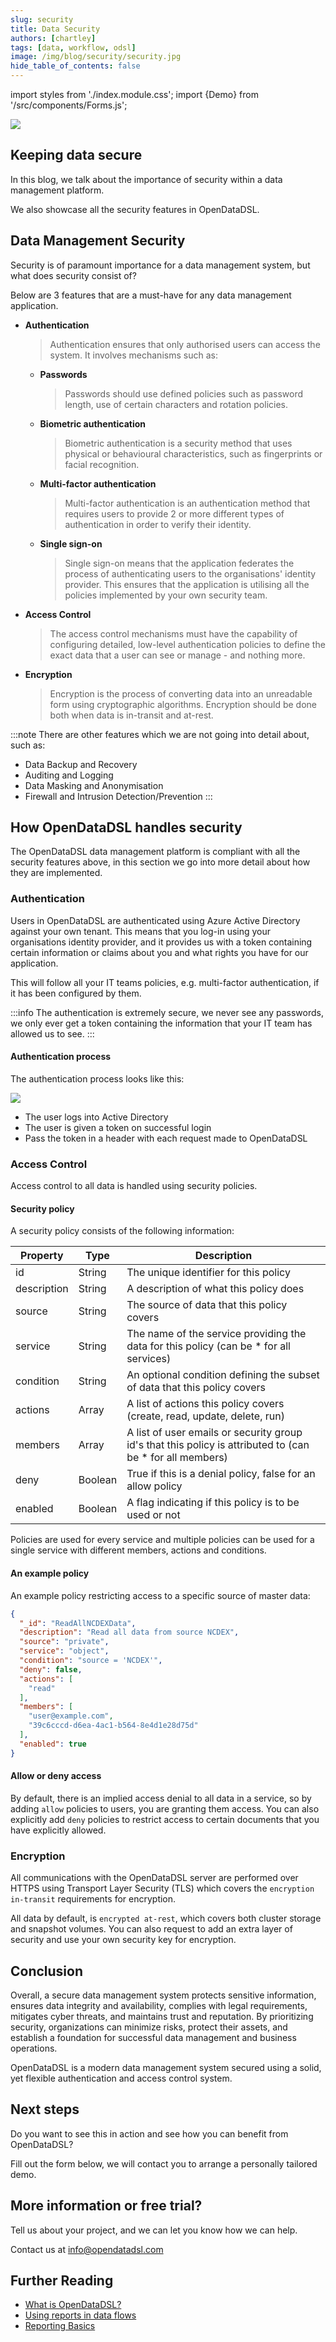```yaml
---
slug: security
title: Data Security
authors: [chartley]
tags: [data, workflow, odsl]
image: /img/blog/security/security.jpg
hide_table_of_contents: false
---
```

import styles from './index.module.css';
import {Demo} from '/src/components/Forms.js';

<div className="row">
  <div className="col-md">
    <img src="/img/blog/security/security.jpg"/>
  </div>
  <div className="col-md">
  <h2>Keeping data secure</h2>  
    <p>In this blog, we talk about the importance of security within a data management platform.</p>
    <p>We also showcase all the security features in OpenDataDSL.</p>
  </div>
</div>

<!--truncate-->

## Data Management Security
Security is of paramount importance for a data management system, but what does security consist of?

Below are 3 features that are a must-have for any data management application.

* **Authentication**
  > Authentication ensures that only authorised users can access the system.
  > It involves mechanisms such as:

  * **Passwords**
    > Passwords should use defined policies such as password length, use of certain characters and rotation policies.
  * **Biometric authentication**
    > Biometric authentication is a security method that uses physical or behavioural characteristics, such as fingerprints or facial recognition.
  * **Multi-factor authentication**
    > Multi-factor authentication is an authentication method that requires users to provide 2 or more different types of authentication in order to verify their identity.
  * **Single sign-on** 
    > Single sign-on means that the application federates the process of authenticating users to the organisations' identity provider.
    > This ensures that the application is utilising all the policies implemented by your own security team.
* **Access Control**
  > The access control mechanisms must have the capability of configuring detailed, low-level authentication policies to define the exact data that a user can see or manage - and nothing more.
* **Encryption**
  > Encryption is the process of converting data into an unreadable form using cryptographic algorithms.
  > Encryption should be done both when data is in-transit and at-rest.

:::note
There are other features which we are not going into detail about, such as:
* Data Backup and Recovery
* Auditing and Logging
* Data Masking and Anonymisation
* Firewall and Intrusion Detection/Prevention
:::

## How OpenDataDSL handles security
The OpenDataDSL data management platform is compliant with all the security features above, in this section we go into more detail about how they are implemented.

### Authentication
Users in OpenDataDSL are authenticated using Azure Active Directory against your own tenant.
This means that you log-in using your organisations identity provider, and it provides us with a token containing certain information or claims about you and what rights you have for our application.

This will follow all your IT teams policies, e.g. multi-factor authentication, if it has been configured by them. 

:::info
The authentication is extremely secure, we never see any passwords, we only ever get a token containing the information that your IT team has allowed us to see.
:::

#### Authentication process
The authentication process looks like this:

<img src="/img/blog/security/login.png" />

* The user logs into Active Directory
* The user is given a token on successful login
* Pass the token in a header with each request made to OpenDataDSL

### Access Control
Access control to all data is handled using security policies.

#### Security policy

A security policy consists of the following information:

|Property|Type|Description|
|-|-|-|
|id|String|The unique identifier for this policy|
|description|String|A description of what this policy does|
|source|String|The source of data that this policy covers|
|service|String|The name of the service providing the data for this policy (can be * for all services)|
|condition|String|An optional condition defining the subset of data that this policy covers|
|actions|Array|A list of actions this policy covers (create, read, update, delete, run)|
|members|Array|A list of user emails or security group id's that this policy is attributed to (can be * for all members)|
|deny|Boolean|True if this is a denial policy, false for an allow policy|
|enabled|Boolean|A flag indicating if this policy is to be used or not|

Policies are used for every service and multiple policies can be used for a single service with different members, actions and conditions.

#### An example policy

An example policy restricting access to a specific source of master data:

```json
{
  "_id": "ReadAllNCDEXData",
  "description": "Read all data from source NCDEX",
  "source": "private",
  "service": "object",
  "condition": "source = 'NCDEX'",
  "deny": false,
  "actions": [
    "read"
  ],
  "members": [
    "user@example.com",
    "39c6cccd-d6ea-4ac1-b564-8e4d1e28d75d"
  ],
  "enabled": true
}
```

#### Allow or deny access
By default, there is an implied access denial to all data in a service, so by adding ```allow``` policies to users, you are granting them access.
You can also explicitly add ```deny``` policies to restrict access to certain documents that you have explicitly allowed.

### Encryption
All communications with the OpenDataDSL server are performed over HTTPS using Transport Layer Security (TLS) which covers the ```encryption in-transit``` requirements for encryption.

All data by default, is ```encrypted at-rest```, which covers both cluster storage and snapshot volumes.
You can also request to add an extra layer of security and use your own security key for encryption. 

## Conclusion

Overall, a secure data management system protects sensitive information, ensures data integrity and availability, complies with legal requirements, mitigates cyber threats, and maintains trust and reputation. 
By prioritizing security, organizations can minimize risks, protect their assets, and establish a foundation for successful data management and business operations.

OpenDataDSL is a modern data management system secured using a solid, yet flexible authentication and access control system.  

## Next steps
Do you want to see this in action and see how you can benefit from OpenDataDSL?

Fill out the form below, we will contact you to arrange a personally tailored demo.

<Demo />


## More information or free trial?
Tell us about your project, and we can let you know how we can help.

Contact us at [info@opendatadsl.com](mailto:info@opendatadsl.com)

## Further Reading
* [What is OpenDataDSL?](https://doc.opendatadsl.com/docs)
* [Using reports in data flows](data_flows_part1)
* [Reporting Basics](https://doc.opendatadsl.com/docs/topics/reporting/basics)

